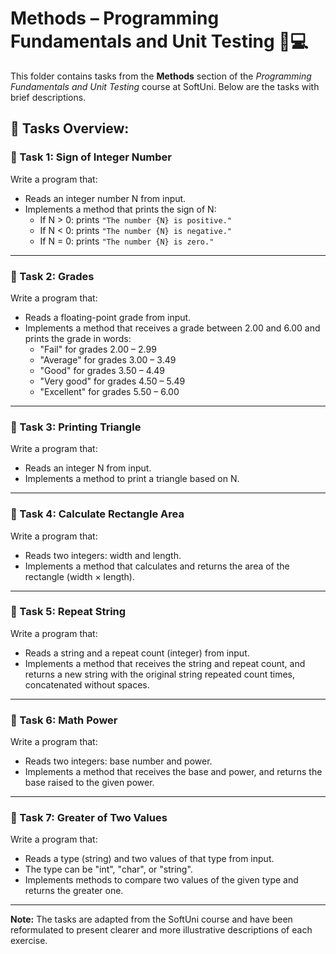 # Methods – Programming Fundamentals and Unit Testing 🧑💻

This folder contains tasks from the **Methods** section of the _Programming Fundamentals and Unit Testing_ course at SoftUni. Below are the tasks with brief descriptions.

## 🔧 Tasks Overview:

### 📝 Task 1: Sign of Integer Number  
Write a program that:  
- Reads an integer number N from input.  
- Implements a method that prints the sign of N:  
  - If N > 0: prints `"The number {N} is positive."`  
  - If N < 0: prints `"The number {N} is negative."`  
  - If N = 0: prints `"The number {N} is zero."`

---

### 📝 Task 2: Grades  
Write a program that:  
- Reads a floating-point grade from input.  
- Implements a method that receives a grade between 2.00 and 6.00 and prints the grade in words:  
  - "Fail" for grades 2.00 – 2.99  
  - "Average" for grades 3.00 – 3.49  
  - "Good" for grades 3.50 – 4.49  
  - "Very good" for grades 4.50 – 5.49  
  - "Excellent" for grades 5.50 – 6.00

---

### 📝 Task 3: Printing Triangle  
Write a program that:  
- Reads an integer N from input.  
- Implements a method to print a triangle based on N.

---

### 📝 Task 4: Calculate Rectangle Area  
Write a program that:  
- Reads two integers: width and length.  
- Implements a method that calculates and returns the area of the rectangle (width × length).

---

### 📝 Task 5: Repeat String  
Write a program that:  
- Reads a string and a repeat count (integer) from input.  
- Implements a method that receives the string and repeat count, and returns a new string with the original string repeated count times, concatenated without spaces.

---

### 📝 Task 6: Math Power  
Write a program that:  
- Reads two integers: base number and power.  
- Implements a method that receives the base and power, and returns the base raised to the given power.

---

### 📝 Task 7: Greater of Two Values  
Write a program that:  
- Reads a type (string) and two values of that type from input.  
- The type can be "int", "char", or "string".  
- Implements methods to compare two values of the given type and returns the greater one.

---

**Note:** The tasks are adapted from the SoftUni course and have been reformulated to present clearer and more illustrative descriptions of each exercise.
